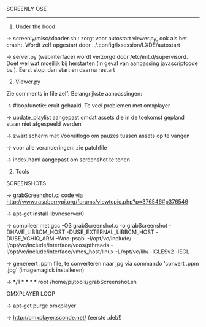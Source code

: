 SCREENLY OSE
************

1) Under the hood


-> screenly/misc/xloader.sh : zorgt voor autostart viewer.py, ook als het crasht. Wordt zelf opgestart door ../.config/lxsession/LXDE/autostart

-> server.py (webinterface) wordt verzorgd door /etc/init.d/supervisord. Doet wel wat moeilijk bij herstarten (in geval van aanpassing javascriptcode bv.). Eerst stop, dan start en daarna restart

2) Viewer.py

Zie comments in file zelf. Belangrijkste aanpassingen:

-> #loopfunctie: eruit gehaald. Te veel problemen met omxplayer

-> update_playlist aangepast omdat assets die in de toekomst gepland staan niet afgespeeld werden

-> zwart scherm met Vooruitlogo om pauzes tussen assets op te vangen

-> voor alle veranderingen: zie patchfile

-> index.haml aangepast om screenshot te tonen


2) Tools

SCREENSHOTS

-> grabScreenshot.c: code via http://www.raspberrypi.org/forums/viewtopic.php?p=376546#p376546

-> apt-get install libvncserver0

-> compileer met  gcc -O3 grabScreenshot.c -o grabScreenshot -DHAVE_LIBBCM_HOST -DUSE_EXTERNAL_LIBBCM_HOST -DUSE_VCHIQ_ARM -Wno-psabi -I/opt/vc/include/ -I/opt/vc/include/interface/vcos/pthreads -I/opt/vc/include/interface/vmcs_host/linux -L/opt/vc/lib/ -lGLESv2 -lEGL

-> genereert .ppm file, te converteren naar jpg via commando 'convert .ppm .jpg' (imagemagick installeren)

-> */1 * * * *	root	/home/pi/tools/grabScreenshot.sh

OMXPLAYER LOOP

-> apt-get purge omxplayer

-> http://omxplayer.sconde.net/ (eerste .deb!)


